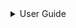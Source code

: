 

<details>

<summary>User Guide</summary>

7.1. [Scalar Math](scalar/README.md)
7.2. [Display (Output)](display/README.md)
7.3. [Vectors](vector/README.md)
7.4. [Matrices](matrix/README.md)
7.5. [Linear Algebra](linear-algebra/README.md)

7.6. [Tensors (Cartesian)](tensor/README.md)*

7.7. [File I/O](file-io/README.md)
7.8. [Debugging Modes](debug/README.md)


</details>

